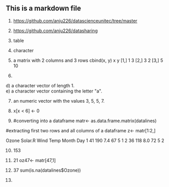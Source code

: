 ## This is a markdown file

1. https://github.com/anju226/datascienceunitec/tree/master
2. https://github.com/anju226/datasharing
3. table
4. character
5. a matrix with 2 columns and 3 rows 
cbind(x, y)
     x  y
[1,] 1  3
[2,] 3  2
[3,] 5 10

6. 
d) a character vector of length 1.  
e) a character vector containing the letter "a". 

7. an numeric vector with the values 3, 5, 5, 7. 
8. x[x < 6] <- 0

9. 
   #converting into a dataframe
matr<- as.data.frame.matrix(datalines)

#extracting first two rows and all columns of a dataframe
z<- matr[1:2,]

   Ozone Solar.R Wind Temp Month Day
1    41     190  7.4   67     5   1
2    36     118  8.0   72     5   2

10. 153

11. 21
oz47<- matr[47,1]

12. 37
sum(is.na(datalines$Ozone))

13.


